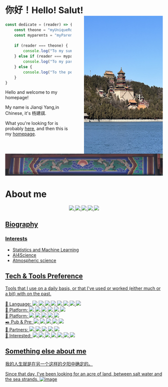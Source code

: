 # 你好！Hello! Salut!  <img align="right" src="images/yihe.jpg" style="height:440px;width:50%;margin-left:40px;" />
```JavaScript
const dedicate = (reader) => {
    const theone = "myUniqueRose";
    const myparents = "myParents";

    if (reader === theone) {
        console.log("To my summer...");
    } else if (reader === myparents) {
        console.log("To my parents...");
    } else {
        console.log("To the people who came here...");
    }
}
```
Hello and welcome to my homepage! 

My name is Jianqi Yang,in Chinese, it's 杨建祺.

What you're looking for is probably [here](https://github.com/thinkswhat/Publication), and then this is my [homepage](https://thinkswhat.github.io).

![image](images/daming.jpg)

# About me
<div align="center">
        <a href="https://github.com/thinkswhat">
            <img src="https://img.shields.io/badge/-Github-000000?style=flat&logo=github&logoColor=ffffff" />
        <a href="">
            <img src="https://img.shields.io/badge/-LinkedIn-0077B5?style=flat&logo=linkedin&logoColor=ffffff" />
        <a href="https://x.com/LuckyYo70152293">
            <img src="https://img.shields.io/badge/-X-000000?style=flat&logo=x&logoColor=ffffff" />
        <a href="https://www.researchgate.net/profile/Jianqi-Yang-2">
            <img src="https://img.shields.io/badge/-ResearchGate-00CCBB?style=flat&logo=researchgate&logoColor=ffffff" />
        <a href="mailto:jianqiy4@gmail.com">
            <img src="https://img.shields.io/badge/-Gmail-D14836?style=flat&logo=gmail&logoColor=ffffff" />
</div>
<!--
<div align="center">
  <table>
    <tr>
      <td align="center"><img src="https://github-readme-stats.vercel.app/api?username=thinkswhat&show_icons=true" /></td>
      <td align="center"><img src="https://github-readme-stats.vercel.app/api/top-langs/?username=dongyuanwai&layout=compact" /></td>
    </tr>
  </table>
</div>
-->

## Biography
### Interests
- Statistics and Machine Learning
- AI4Science
- Atmospheric science
## Tech &amp; Tools Preference
Tools that I use on a daily basis, or that I've used or worked (either much or a bit) with on the past.
<div>
    📕 Language:
    <img src="https://img.shields.io/badge/-Python-3776AB?style=flat&logo=python&logoColor=FFFFFF">
    <img src="https://img.shields.io/badge/-R-276DC3?style=flat&logo=r&logoColor=ffffff">
    <img src="https://img.shields.io/badge/-Julia-9558B2?style=flat&logo=julia&logoColor=ffffff">
    <img src="https://img.shields.io/badge/-Matlab-0076A8?style=flat&logo=mathworks&logoColor=ffffff">
    <img src="https://img.shields.io/badge/-Rust-000000?style=flat&logo=rust&logoColor=ffffff">
    <img src="https://img.shields.io/badge/-Kotlin-7F52FF?style=flat&logo=kotlin&logoColor=ffffff">
    <img src="https://img.shields.io/badge/-SQL-336791?style=flat&logo=postgresql&logoColor=ffffff">
    <img src="https://img.shields.io/badge/-Ruby-CC342D?style=flat&logo=ruby&logoColor=ffffff">
<div>
    🔧 Platform:
    <img src="https://img.shields.io/badge/-Jupyter-F37626?style=flat&logo=jupyter&logoColor=ffffff">
    <img src="https://img.shields.io/badge/-RMarkdown-2C2D72?style=flat&logo=rmarkdown&logoColor=ffffff">
    <img src="https://img.shields.io/badge/-Docker-2496ED?style=flat&logo=docker&logoColor=ffffff">
    <img src="https://img.shields.io/badge/-MySQL-333333?style=flat&logo=mysql">
    <img src="https://img.shields.io/badge/-Azure-0078D4?style=flat&logo=microsoft-azure&logoColor=ffffff">
    <img src="https://img.shields.io/badge/-Google%20Cloud-4285F4?style=flat&logo=google-cloud&logoColor=ffffff">
<div>
    🤖 Platform:
    <img src="https://img.shields.io/badge/-Anaconda-44A833?style=flat&logo=anaconda&logoColor=ffffff">
    <img src="https://img.shields.io/badge/-PyTorch-EE4C2C?style=flat&logo=pytorch&logoColor=white">
    <img src="https://img.shields.io/badge/-Tensorflow-FF6F00?style=flat&logo=tensorflow&logoColor=white">
    <img src="https://img.shields.io/badge/-scikit--learn-F7931E?style=flat&logo=scikitlearn&logoColor=ffffff">
    <img src="https://img.shields.io/badge/-Keras-D00000?style=flat&logo=keras&logoColor=ffffff">
</div>	
    ✒️ Pub &amp; Pre:
    <img src="https://img.shields.io/badge/-LaTeX-008080?style=flat&logo=latex&logoColor=ffffff">
    <img src="https://img.shields.io/badge/-Markdown-000000?style=flat&logo=markdown&logoColor=ffffff">
    <img src="https://img.shields.io/badge/-AsciiDoc-E34F26?style=flat&logo=asciidoctor&logoColor=ffffff">
    <img src="https://img.shields.io/badge/-Quarto-0288D1?style=flat&logo=quarto&logoColor=ffffff">
    <img src="https://img.shields.io/badge/-Bookdown-1F77B4?style=flat&logo=rstudio&logoColor=ffffff">
<div>
    🔨 Partners:
    <img src="https://img.shields.io/badge/-PyCharm-000000?style=flat&logo=pycharm&logoColor=ffffff">
    <img src="https://img.shields.io/badge/-DataSpell-000000?style=flat&logo=datagrip&logoColor=ffffff">
    <img src="https://img.shields.io/badge/-IntelliJ%20IDEA-000000?style=flat&logo=intellij-idea&logoColor=ffffff">
    <img src="https://img.shields.io/badge/-VS%20Code-007ACC?style=flat&logo=visual-studio-code&logoColor=ffffff">
    <img src="https://img.shields.io/badge/-RStudio-75AADB?style=flat&logo=rstudio&logoColor=ffffff">
<div>
    🌟 Interested:
    <img src="https://img.shields.io/badge/-Linux-FCC624?style=flat&logo=linux&logoColor=000000">
    <img src="https://img.shields.io/badge/-Raspberry%20Pi-A22846?style=flat&logo=raspberry-pi&logoColor=ffffff">
    <img src="https://img.shields.io/badge/-Mathematica-DD1100?style=flat&logo=wolfram&logoColor=ffffff">
    <img src="https://img.shields.io/badge/-ESP32-003B46?style=flat&logo=espressif&logoColor=ffffff">
    <img src="https://img.shields.io/badge/-Arduino-00979D?style=flat&logo=arduino&logoColor=ffffff">
    <img src="https://img.shields.io/badge/-MicroPython-2B2B2B?style=flat&logo=micropython&logoColor=ffffff">
    <img src="https://img.shields.io/badge/-Haskell-5D4F85?style=flat&logo=haskell&logoColor=ffffff">
<div>

## Something else about me
我的人生就是在另一个这样的夕阳中确定的。

Since that day, I've been looking for an acre of land, between salt water and the sea strands.
![image](https://github.com/thinkswhat/thinkswhat.github.io/blob/main/images/Sunset.jpg)

<!--
**thinkswhat/thinkswhat** is a ✨ _special_ ✨ repository because its `README.md` (this file) appears on your GitHub profile.

Here are some ideas to get you started:

- 🔭 I’m currently working on ...
- 🌱 I’m currently learning ...
- 👯 I’m looking to collaborate on ...
- 🤔 I’m looking for help with ...
- 💬 Ask me about ...
- 📫 How to reach me: ...
- 😄 Pronouns: ...
- ⚡ Fun fact: ...
-->
